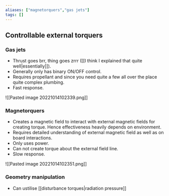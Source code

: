 ```yaml
---
aliases: ["magnetorquers","gas jets"]
tags: []
---
```


## Controllable external torquers

### Gas jets 
- Thrust goes brr, thing goes zrrr ([[I think I explained that quite well|essentially]]).
- Generally only has binary ON/OFF control.
- Requires propellant and since you need quite a few all over the place quite complex plumbing.
- Fast response.

![[Pasted image 20221014102339.png]]

### Magnetorquers
- Creates a magnetic field to interact with external magnetic fields for creating torque. Hence effectiveness heavily depends on environment.
- Requires detailed understanding of external magnetic field as well as on board interactions.
- Only uses power.
- Can not create torque about the external field line.
- Slow response.

![[Pasted image 20221014102351.png]]

### Geometry manipulation
- Can ustilise [[disturbance torques|radiation pressure]] 
